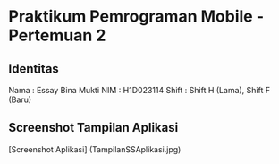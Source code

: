 # Praktikum Pemrograman Mobile - Pertemuan 2

## Identitas
Nama  : Essay Bina Mukti 
NIM   : H1D023114
Shift : Shift H (Lama), Shift F (Baru)  

## Screenshot Tampilan Aplikasi
[Screenshot Aplikasi] (TampilanSSAplikasi.jpg)
